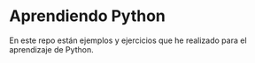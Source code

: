 # Aprendiendo Python

En este repo están ejemplos y ejercicios que he realizado para el aprendizaje de Python.

